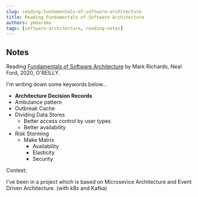 ```yaml
---
slug: reading-fundamentals-of-software-architecture
title: Reading Fundamentals of Software Architecture
authors: ymdarake
tags: [software-architecture, reading-notes]
---
```



## Notes
Reading [Fundamentals of Software Architecture](https://www.oreilly.co.jp/books/9784873119823/) by Mark Richards, Neal Ford, 2020, O'REILLY.

I'm writing down some keywords below...

<!-- truncate -->

* **Architecture Decision Records**
* Ambulance pattern
* Outbreak Cache
* Dividing Data Stores
    * Better access control by user types
    * Better availability
* Risk Storming
    * Make Matrix
        * Availability
        * Elasticity
        * Security


Context:

I've been in a project which is based on Microsevice Architecture and Event Driven Architecture. (with k8s and Kafka)
